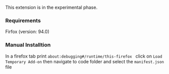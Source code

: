 This extension is in the experimental phase.

### Requirements
Firfox (version: 94.0)

### Manual Installtion
In a firefox tab print 
```about:debugging#/runtime/this-firefox ```
click on ```Load Temporary Add-on``` then navigate to code folder and select the ```manifest.json``` file

